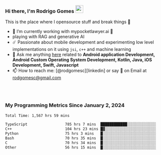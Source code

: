 
### Hi there, I'm Rodrigo Gomes <img src="https://media.giphy.com/media/hvRJCLFzcasrR4ia7z/giphy.gif" width="25px">
This is the place where I opensource stuff and break things 🤣
- 🔭 I’m currently working with mypocketlawyer.ai 💜
- playing with RAG and generative AI
- ☄️ Passionate about mobile development and experimenting low level implementations on it using `jsi`, `c++` and machine learning
- 💬 Ask me anything [here](https://github.com/rodgomesc/rodgomesc/issues) related to <b>Android application Development, Android Custom Operating System Development, Kotlin, Java, iOS Development, Swift, Javascript</b>
- 📫 How to reach me: [@rodgomesc][linkedin] or say 👋 on Email at [rodgomesc@gmail.com](mailto:rodgomesc@gmail.com)


<br/>

<!-- 
<picture>
  <img src="/github-metrics.svg" alt="Metrics">
</picture>
-->

</br>

### My Programming Metrics Since January 2, 2024 


<!--START_SECTION:waka-->

```txt
Total Time: 1,567 hrs 59 mins

TypeScript                 785 hrs 7 mins  ████████████░░░░░░░░░░░░░   48.34 %
C++                        104 hrs 23 mins █▓░░░░░░░░░░░░░░░░░░░░░░░   06.43 %
Python                     75 hrs 3 mins   █░░░░░░░░░░░░░░░░░░░░░░░░   04.62 %
Bash                       70 hrs 35 mins  █░░░░░░░░░░░░░░░░░░░░░░░░   04.35 %
C                          70 hrs 34 mins  █░░░░░░░░░░░░░░░░░░░░░░░░   04.35 %
Other                      56 hrs 15 mins  █░░░░░░░░░░░░░░░░░░░░░░░░   03.46 %
```

<!--END_SECTION:waka-->

